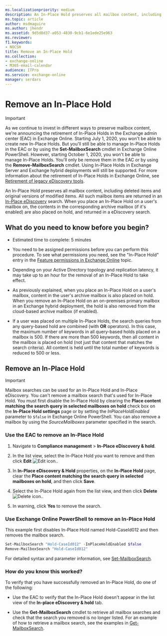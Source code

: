 ```yaml
---
ms.localizationpriority: medium
description: An In-Place Hold preserves all mailbox content, including deleted items and original versions of modified items. All such mailbox items are returned in an In-Place eDiscovery search. When you place an In-Place Hold on a user's mailbox on, the contents in the corresponding archive mailbox (if it's enabled) are also placed on hold, and returned in a eDiscovery search.
ms.topic: article
author: msdmaguire
ms.author: jhendr
ms.assetid: 9d5d8d37-a053-4830-9cb1-6e1ede25e963
ms.reviewer: 
f1.keywords:
- NOCSH
title: Remove an In-Place Hold
ms.collection:
- exchange-online
- M365-email-calendar
audience: ITPro
ms.service: exchange-online
manager: serdars
---
```


# Remove an In-Place Hold

> [!IMPORTANT]
>  As we continue to invest in different ways to preserve mailbox content, we're announcing the retirement of In-Place Holds in the Exchange admin center (EAC) in Exchange Online. Starting July 1, 2020, you won't be able to create new In-Place Holds. But you'll still be able to manage In-Place Holds in the EAC or by using the **Set-MailboxSearch** cmdlet in Exchange Online PowerShell. However, starting October 1, 2020, you won't be able to manage In-Place Holds. You'll only be remove them in the EAC or by using the **Remove-MailboxSearch** cmdlet. Using In-Place Holds in Exchange Server and Exchange hybrid deployments will still be supported. For more information about the retirement of In-Place Holds in Exchange Online, see [Retirement of legacy eDiscovery tools](/microsoft-365/compliance/legacy-ediscovery-retirement).

An In-Place Hold preserves all mailbox content, including deleted items and original versions of modified items. All such mailbox items are returned in an [In-Place eDiscovery](in-place-ediscovery/in-place-ediscovery.md) search. When you place an In-Place Hold on a user's mailbox on, the contents in the corresponding archive mailbox (if it's enabled) are also placed on hold, and returned in a eDiscovery search.

## What do you need to know before you begin?

- Estimated time to complete: 5 minutes

- You need to be assigned permissions before you can perform this procedure. To see what permissions you need, see the "In-Place Hold" entry in the [Feature permissions in Exchange Online](../permissions-exo/feature-permissions.md) topic.

- Depending on your Active Directory topology and replication latency, it may take up to an hour for the removal of an In-Place Hold to take effect.

- As previously explained, when you place an In-Place Hold on a user's mailbox, content in the user's archive mailbox is also placed on hold. When you remove an In-Place Hold on an on-premises primary mailbox in an Exchange hybrid deployment, the hold is also removed from the cloud-based archive mailbox (if enabled).

- If a user was placed on multiple In-Place Holds, the search queries from any query-based hold are combined (with **OR** operators). In this case, the maximum number of keywords in all query-based holds placed on a mailbox is 500. If there are more than 500 keywords, then all content in the mailbox is placed on hold (not just that content that matches the search criteria). All content is held until the total number of keywords is reduced to 500 or less.

## Remove an In-Place Hold

> [!IMPORTANT]
> Mailbox searches can be used for an In-Place Hold and In-Place eDiscovery. You can't remove a mailbox search that's used for In-Place Hold. You must first disable the In-Place Hold by clearing the **Place content matching the search query in selected mailboxes on hold** check box on the **In-Place Hold settings** page or by setting the _InPlaceHoldEnabled_ parameter to `$false` in Exchange Online PowerShell. You can also remove a mailbox by using the _SourceMailboxes_ parameter specified in the search.

### Use the EAC to remove an In-Place Hold

1. Navigate to **Compliance management** \> **In-Place eDiscovery & hold**.

2. In the list view, select the In-Place Hold you want to remove and then click **Edit** ![Edit icon.](../media/ITPro_EAC_EditIcon.gif).

3. In **In-Place eDiscovery & Hold** properties, on the **In-Place Hold** page, clear the **Place content matching the search query in selected mailboxes on hold**, and then click **Save**.

4. Select the In-Place Hold again from the list view, and then click **Delete** ![Delete icon.](../media/ITPro_EAC_DeleteIcon.gif).

5. In warning, click **Yes** to remove the search.

### Use Exchange Online PowerShell to remove an In-Place Hold

This example first disables In-Place Hold named Hold-CaseId012 and then removes the mailbox search.

```PowerShell
Set-MailboxSearch "Hold-CaseId012" -InPlaceHoldEnabled $false
Remove-MailboxSearch "Hold-CaseId012"
```

For detailed syntax and parameter information, see [Set-MailboxSearch](/powershell/module/exchange/set-mailboxsearch).

### How do you know this worked?

To verify that you have successfully removed an In-Place Hold, do one of the following:

- Use the EAC to verify that the In-Place Hold doesn't appear in the list view of the **In-place eDiscovery & hold** tab.

- Use the **Get-MailboxSearch** cmdlet to retrieve all mailbox searches and check that the search you removed is no longer listed. For an example of how to retrieve a mailbox search, see the examples in [Get-MailboxSearch](/powershell/module/exchange/get-mailboxsearch).